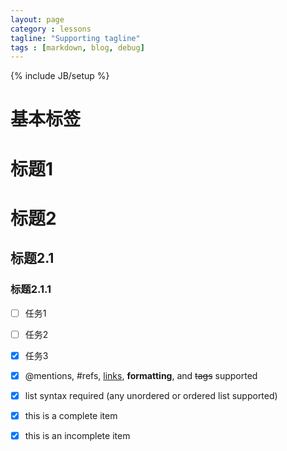 ```yaml
---
layout: page
category : lessons
tagline: "Supporting tagline"
tags : [markdown, blog, debug]
---
```


{% include JB/setup %}

# 基本标签

# 标题1
# 标题2
## 标题2.1
### 标题2.1.1



- [ ] 任务1  
- [ ] 任务2  
- [X] 任务3  


- [x] @mentions, #refs, [links](), **formatting**, and <del>tags</del> supported
- [x] list syntax required (any unordered or ordered list supported)
- [x] this is a complete item
- [X] this is an incomplete item
